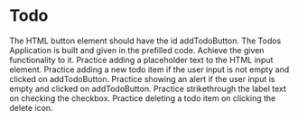# Todo
The HTML button element should have the id addTodoButton.
The Todos Application is built and given in the prefilled code. Achieve the given functionality to it.
Practice adding a placeholder text to the HTML input element.
Practice adding a new todo item if the user input is not empty and clicked on addTodoButton.
Practice showing an alert if the user input is empty and clicked on addTodoButton.
Practice strikethrough the label text on checking the checkbox.
Practice deleting a todo item on clicking the delete icon.
